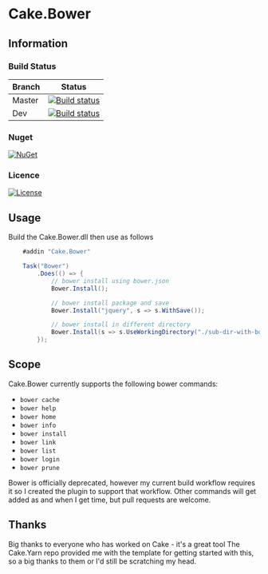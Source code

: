 # Cake.Bower

## Information

### Build Status

Branch | Status
--- | ---
Master | [![Build status](https://ci.appveyor.com/api/projects/status/17x9uhlfja50wdk3/branch/master?svg=true)](https://ci.appveyor.com/project/cakecontrib/cake-bower/branch/master)
Dev | [![Build status](https://ci.appveyor.com/api/projects/status/17x9uhlfja50wdk3/branch/dev?svg=true)](https://ci.appveyor.com/project/cakecontrib/cake-bower/branch/dev)

### Nuget
[![NuGet](https://img.shields.io/nuget/v/Cake.Bower.svg)](https://www.nuget.org/packages/Cake.Bower/) 

### Licence
[![License](http://img.shields.io/:license-mit-blue.svg)](http://cake-contrib.mit-license.org)

## Usage

Build the Cake.Bower.dll then use as follows

```c#
    #addin "Cake.Bower"

    Task("Bower")
        .Does(() => {
            // bower install using bower.json
            Bower.Install();

            // bower install package and save
            Bower.Install("jquery", s => s.WithSave());

            // bower install in different directory
            Bower.Install(s => s.UseWorkingDirectory("./sub-dir-with-bower.json/"));
        });
```

## Scope
Cake.Bower currently supports the following bower commands:

* ```bower cache```
* ```bower help```
* ```bower home```
* ```bower info```
* ```bower install```
* ```bower link```
* ```bower list```
* ```bower login```
* ```bower prune```

Bower is officially deprecated, however my current build workflow requires it so I created the plugin to support that workflow.
Other commands will get added as and when I get time, but pull requests are welcome.

## Thanks
Big thanks to everyone who has worked on Cake - it's a great tool
The Cake.Yarn repo provided me with the template for getting started with this, so a big thanks to them or I'd still be scratching my head.